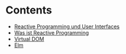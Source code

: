 # Contents

* [Reactive Programming und User Interfaces](#2)
* [Was ist Reactive Programming](#4)
* [Virtual DOM](#6)
* [Elm](#7)

<notes>

</notes>


